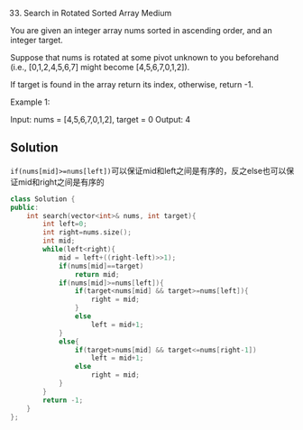 33. Search in Rotated Sorted Array
Medium

You are given an integer array nums sorted in ascending order, and an integer target.

Suppose that nums is rotated at some pivot unknown to you beforehand (i.e., [0,1,2,4,5,6,7] might become [4,5,6,7,0,1,2]).

If target is found in the array return its index, otherwise, return -1.

 

Example 1:

Input: nums = [4,5,6,7,0,1,2], target = 0
Output: 4


## Solution

`if(nums[mid]>=nums[left])`可以保证mid和left之间是有序的，反之else也可以保证mid和right之间是有序的

```C++
class Solution {
public:
    int search(vector<int>& nums, int target){
        int left=0;
        int right=nums.size();
        int mid;
        while(left<right){
            mid = left+((right-left)>>1);
            if(nums[mid]==target)
                return mid;
            if(nums[mid]>=nums[left]){
                if(target<nums[mid] && target>=nums[left]){
                    right = mid;
                }
                else
                    left = mid+1;
            }
            else{
                if(target>nums[mid] && target<=nums[right-1])
                    left = mid+1;
                else
                    right = mid;
            }
        }
        return -1;
    }
};
```